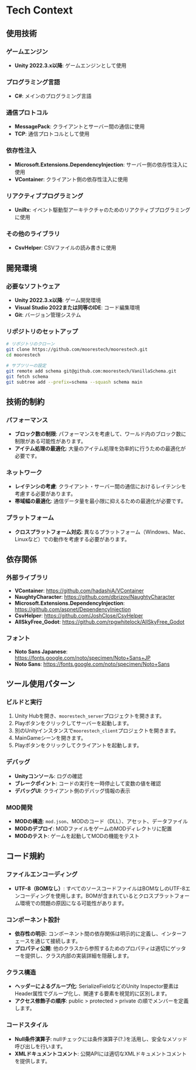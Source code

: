 # Tech Context

## 使用技術

### ゲームエンジン
- **Unity 2022.3.x以降**: ゲームエンジンとして使用

### プログラミング言語
- **C#**: メインのプログラミング言語

### 通信プロトコル
- **MessagePack**: クライアントとサーバー間の通信に使用
- **TCP**: 通信プロトコルとして使用

### 依存性注入
- **Microsoft.Extensions.DependencyInjection**: サーバー側の依存性注入に使用
- **VContainer**: クライアント側の依存性注入に使用

### リアクティブプログラミング
- **UniRx**: イベント駆動型アーキテクチャのためのリアクティブプログラミングに使用

### その他のライブラリ
- **CsvHelper**: CSVファイルの読み書きに使用

## 開発環境

### 必要なソフトウェア
- **Unity 2022.3.x以降**: ゲーム開発環境
- **Visual Studio 2022または同等のIDE**: コード編集環境
- **Git**: バージョン管理システム

### リポジトリのセットアップ
```bash
# リポジトリのクローン
git clone https://github.com/moorestech/moorestech.git
cd moorestech

# サブツリーの設定
git remote add schema git@github.com:moorestech/VanillaSchema.git
git fetch schema
git subtree add --prefix=schema --squash schema main
```

## 技術的制約

### パフォーマンス
- **ブロック数の制限**: パフォーマンスを考慮して、ワールド内のブロック数に制限がある可能性があります。
- **アイテム処理の最適化**: 大量のアイテム処理を効率的に行うための最適化が必要です。

### ネットワーク
- **レイテンシの考慮**: クライアント・サーバー間の通信におけるレイテンシを考慮する必要があります。
- **帯域幅の最適化**: 通信データ量を最小限に抑えるための最適化が必要です。

### プラットフォーム
- **クロスプラットフォーム対応**: 異なるプラットフォーム（Windows、Mac、Linuxなど）での動作を考慮する必要があります。

## 依存関係

### 外部ライブラリ
- **VContainer**: https://github.com/hadashiA/VContainer
- **NaughtyCharacter**: https://github.com/dbrizov/NaughtyCharacter
- **Microsoft.Extensions.DependencyInjection**: https://github.com/aspnet/DependencyInjection
- **CsvHelper**: https://github.com/JoshClose/CsvHelper
- **AllSkyFree_Godot**: https://github.com/rpgwhitelock/AllSkyFree_Godot

### フォント
- **Noto Sans Japanese**: https://fonts.google.com/noto/specimen/Noto+Sans+JP
- **Noto Sans**: https://fonts.google.com/noto/specimen/Noto+Sans

## ツール使用パターン

### ビルドと実行
1. Unity Hubを開き、`moorestech_server`プロジェクトを開きます。
2. Playボタンをクリックしてサーバーを起動します。
3. 別のUnityインスタンスで`moorestech_client`プロジェクトを開きます。
4. MainGameシーンを開きます。
5. Playボタンをクリックしてクライアントを起動します。

### デバッグ
- **Unityコンソール**: ログの確認
- **ブレークポイント**: コードの実行を一時停止して変数の値を確認
- **デバッグUI**: クライアント側のデバッグ情報の表示

### MOD開発
- **MODの構造**: `mod.json`、MODのコード（DLL）、アセット、データファイル
- **MODのデプロイ**: MODファイルをゲームのMODディレクトリに配置
- **MODのテスト**: ゲームを起動してMODの機能をテスト

## コード規約

### ファイルエンコーディング
- **UTF-8（BOMなし）**: すべてのソースコードファイルはBOMなしのUTF-8エンコーディングを使用します。BOMが含まれているとクロスプラットフォーム環境での問題の原因になる可能性があります。

### コンポーネント設計
- **依存性の明示**: コンポーネント間の依存関係は明示的に定義し、インターフェースを通じて接続します。
- **プロパティ公開**: 他のクラスから参照するためのプロパティは適切にゲッターを提供し、クラス内部の実装詳細を隠蔽します。

### クラス構造
- **ヘッダーによるグループ化**: SerializeFieldなどのUnity Inspector要素はHeader属性でグループ化し、関連する要素を視覚的に区別します。
- **アクセス修飾子の順序**: public > protected > private の順でメンバーを定義します。

### コードスタイル
- **Null条件演算子**: nullチェックには条件演算子(?.)を活用し、安全なメソッド呼び出しを行います。
- **XMLドキュメントコメント**: 公開APIには適切なXMLドキュメントコメントを提供します。